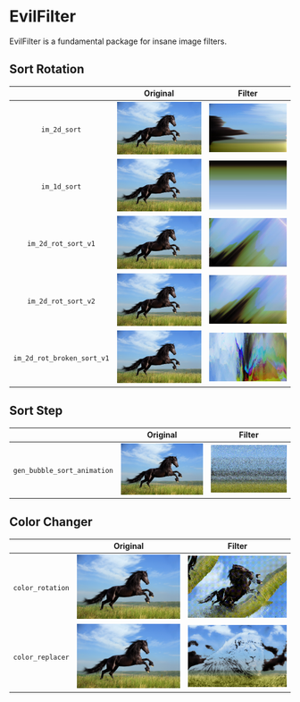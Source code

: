 EvilFilter
==============================

EvilFilter is a fundamental package for insane image filters.

Sort Rotation
------------------------------
| |Original|Filter|
|:-:|-|-|
|`im_2d_sort`               |<img src="sort/figures/original.jpg" width="300"/>    |<img src="sort/figures/00000000.jpg" width="300"/> 
|`im_1d_sort`               |<img src="sort/figures/original.jpg" width="300"/>    |<img src="sort/figures/00000001.jpg" width="300"/> 
|`im_2d_rot_sort_v1`        |<img src="sort/figures/original.jpg" width="300"/>    |<img src="sort/figures/00000002.jpg" width="300"/> 
|`im_2d_rot_sort_v2`        |<img src="sort/figures/original.jpg" width="300"/>    |<img src="sort/figures/00000003.jpg" width="300"/> 
|`im_2d_rot_broken_sort_v1` |<img src="sort/figures/original.jpg" width="300"/>    |<img src="sort/figures/00000004.jpg" width="300"/> 

Sort Step
------------------------------
| |Original|Filter|
|:-:|-|-|
|`gen_bubble_sort_animation` |<img src="color_changer/figures/original.jpg" width="300"/>      |<img src="sort_step/figures/output.gif" width="300"/>


Color Changer
------------------------------
| |Original|Filter|
|:-:|-|-|
|`color_rotation` |<img src="color_changer/figures/original.jpg" width="300"/>      |<img src="color_changer/figures/00000000.gif" width="300"/>
|`color_replacer` |<img src="color_changer/figures/original.jpg" width="300"/>      |<img src="color_changer/figures/00000001.jpg" width="300"/>